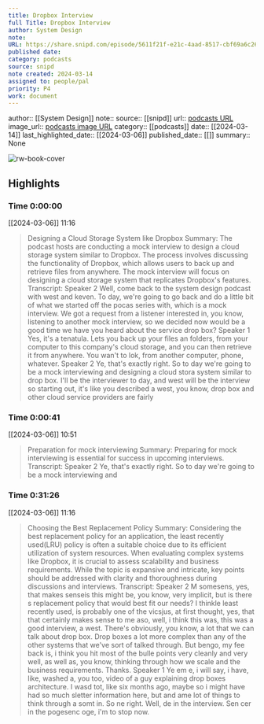 ```yaml
---
title: Dropbox Interview
full Title: Dropbox Interview
author: System Design
note: 
URL: https://share.snipd.com/episode/5611f21f-e21c-4aad-8517-cbf69a6c2698
published date: 
category: podcasts
source: snipd
note created: 2024-03-14
assigned to: people/pal
priority: P4
work: document
---
```

author:: [[System Design]]
note:: 
source:: [[snipd]]
url:: [podcasts URL](https://share.snipd.com/episode/5611f21f-e21c-4aad-8517-cbf69a6c2698)
image_url:: [podcasts image URL](https://wsrv.nl/?url=https%3A%2F%2Fstorage.buzzsprout.com%2Fvariants%2F8nk8itdhc6oegfm9zrjzo9f5gh4k%2F60854458c4d1acdf4e1c2f79c4137142d85d78e379bdafbd69bd34c85f5819ad.jpg&w=100&h=100)
category:: [[podcasts]]
date:: [[2024-03-14]]
last_highlighted_date:: [[2024-03-06]]
published_date:: [[]]
summary:: None

![rw-book-cover](https://wsrv.nl/?url=https%3A%2F%2Fstorage.buzzsprout.com%2Fvariants%2F8nk8itdhc6oegfm9zrjzo9f5gh4k%2F60854458c4d1acdf4e1c2f79c4137142d85d78e379bdafbd69bd34c85f5819ad.jpg&w=100&h=100)

## Highlights
### Time 0:00:00
[[2024-03-06]] 11:16
> Designing a Cloud Storage System like Dropbox
> Summary:
> The podcast hosts are conducting a mock interview to design a cloud storage system similar to Dropbox.
> The process involves discussing the functionality of Dropbox, which allows users to back up and retrieve files from anywhere. The mock interview will focus on designing a cloud storage system that replicates Dropbox's features.
> Transcript:
> Speaker 2
> Well, come back to the system design podcast with west and keven. To day, we're going to go back and do a little bit of what we started off the pocas series with, which is a mock interview. We got a request from a listener interested in, you know, listening to another mock interview, so we decided now would be a good time we have you heard about the service drop box?
> Speaker 1
> Yes, it's a tenatula. Lets you back up your files an folders, from your computer to this company's cloud storage, and you can then retrieve it from anywhere. You wan't to lok, from another computer, phone, whatever.
> Speaker 2
> Ye, that's exactly right. So to day we're going to be a mock interviewing and designing a cloud stora system similar to drop box. I'll be the interviewer to day, and west will be the interview so starting out, it's like you described a west, you know, drop box and other cloud service providers are fairly


### Time 0:00:41
[[2024-03-06]] 10:51
> Preparation for mock interviewing
> Summary:
> Preparing for mock interviewing is essential for success in upcoming interviews.
> Transcript:
> Speaker 2
> Ye, that's exactly right. So to day we're going to be a mock interviewing and


### Time 0:31:26
[[2024-03-06]] 11:16
> Choosing the Best Replacement Policy
> Summary:
> Considering the best replacement policy for an application, the least recently used(LRU) policy is often a suitable choice due to its efficient utilization of system resources.
> When evaluating complex systems like Dropbox, it is crucial to assess scalability and business requirements. While the topic is expansive and intricate, key points should be addressed with clarity and thoroughness during discussions and interviews.
> Transcript:
> Speaker 2
> M somesens, yes, that makes senseis this might be, you know, very implicit, but is there s replacement policy that would best fit our needs? I thinkle least recently used, is probably one of the vicsjus, at first thought, yes, that that certainly makes sense to me aso, well, i think this was, this was a good interview, a west. There's obviously, you know, a lot that we can talk about drop box. Drop boxes a lot more complex than any of the other systems that we've sort of talked through. But bengo, my fee back is, i think you hit most of the bulle points very cleanly and very well, as well as, you know, thinking through how we scale and the business requirements. Thanks.
> Speaker 1
> Ye em e, i will say, i have, like, washed a, you too, video of a guy explaining drop boxes architecture. I wasd tot, like six months ago, maybe so i might have had so much sletter information here, but and ame lot of things to think through a somt in. So ne right. Well, de in the interview. Sen cer in the pogesenc oge, i'm to stop now.


